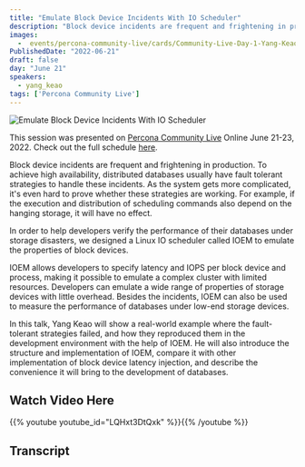 ```yaml
---
title: "Emulate Block Device Incidents With IO Scheduler"
description: "Block device incidents are frequent and frightening in production. To achieve high availability, distributed databases usually have fault tolerant strategies to handle these incidents."
images:
  -  events/percona-community-live/cards/Community-Live-Day-1-Yang-Keao.jpg
PublishedDate: "2022-06-21"
draft: false
day: "June 21"
speakers:
  - yang_keao
tags: ['Percona Community Live']
---
```


![Emulate Block Device Incidents With IO Scheduler](events/percona-community-live/cards/Community-Live-Day-1-Yang-Keao.jpg)

This session was presented on [Percona Community Live](/events/percona-community-live-2022/) Online June 21-23, 2022. Check out the full schedule [here](/events/percona-community-live-2022/).

Block device incidents are frequent and frightening in production. To achieve high availability, distributed databases usually have fault tolerant strategies to handle these incidents. As the system gets more complicated, it's even hard to prove whether these strategies are working. For example, if the execution and distribution of scheduling commands also depend on the hanging storage, it will have no effect.

In order to help developers verify the performance of their databases under storage disasters, we designed a Linux IO scheduler called IOEM to emulate the properties of block devices.

IOEM allows developers to specify latency and IOPS per block device and process, making it possible to emulate a complex cluster with limited resources. Developers can emulate a wide range of properties of storage devices with little overhead. Besides the incidents, IOEM can also be used to measure the performance of databases under low-end storage devices.

In this talk, Yang Keao will show a real-world example where the fault-tolerant strategies failed, and how they reproduced them in the development environment with the help of IOEM. He will also introduce the structure and implementation of IOEM, compare it with other implementation of block device latency injection, and describe the convenience it will bring to the development of databases.

## Watch Video Here

{{% youtube youtube_id="LQHxt3DtQxk" %}}{{% /youtube %}}

## Transcript

